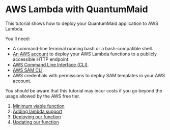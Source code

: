 # AWS Lambda with QuantumMaid

This tutorial shows how to deploy your QuantumMaid application to AWS Lambda.

You'll need:

- A command-line terminal running bash or a bash-compatible shell.
- [An AWS account](https://aws.amazon.com/premiumsupport/knowledge-center/create-and-activate-aws-account) to deploy your AWS Lambda functions to a publicly accessible HTTP endpoint.
- [AWS Command Line Interface (CLI)](https://docs.aws.amazon.com/cli/latest/userguide/cli-chap-install.html).
- [AWS SAM CLI](https://docs.aws.amazon.com/serverless-application-model/latest/developerguide/serverless-sam-cli-install.html).
- AWS credentials with permissions to deploy SAM templates in your AWS account.

You should be aware that this tutorial may incur costs if you go beyond the usage allowed by the AWS free tier.

<!---[TOC](.)-->
1. [Minimum viable function](01_MinimumViableFunction.md)
2. [Adding lambda support](02_AddingLambdaSupport.md)
3. [Deploying our function](03_DeployingOurFunction.md)
4. [Updating our function](04_UpdatingOurFunction.md)
<!---EndOfToc-->